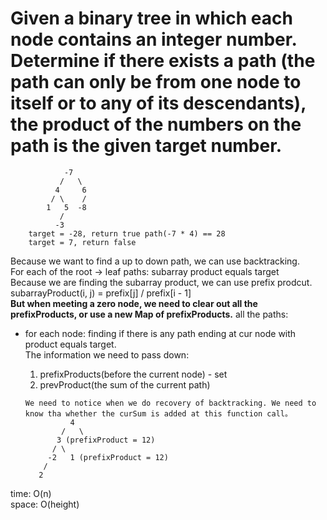 # Given a binary tree in which each node contains an integer number. Determine if there exists a path (the path can only be from one node to itself or to any of its descendants), the product of the numbers on the path is the given target number.

                -7
               /   \
              4     6
             / \    /
            1   5  -8
               /
              -3
        target = -28, return true path(-7 * 4) == 28
        target = 7, return false
Because we want to find a up to down path, we can use backtracking.<br>
For each of the root -> leaf paths: subarray product equals target<br>
Because we are finding the subarray product, we can use prefix prodcut.<br>
subarrayProduct(i, j) = prefix[j] / prefix[i - 1]<br>
**But when meeting a zero node, we need to clear out all the prefixProducts, or use a new Map of prefixProducts.**
all the paths:<br>
- for each node: finding if there is any path ending at cur node with product equals target.<br>
The information we need to pass down:<br>
    1. prefixProducts(before the current node) - set
    2. prevProduct(the sum of the current path)

      We need to notice when we do recovery of backtracking. We need to know tha whether the curSum is added at this function call。
                4
              /   \
             3 (prefixProduct = 12)
            / \
           -2   1 (prefixProduct = 12)
          /
         2


time: O(n)<br>
space: O(height)